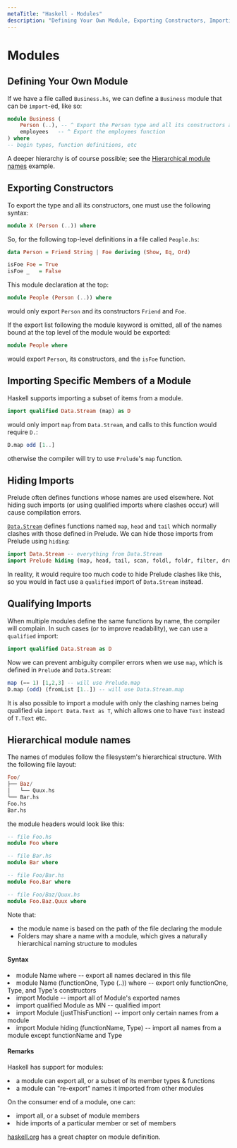 ```yaml
---
metaTitle: "Haskell - Modules"
description: "Defining Your Own Module, Exporting Constructors, Importing Specific Members of a Module, Hiding Imports, Qualifying Imports, Hierarchical module names"
---
```


# Modules



## Defining Your Own Module


If we have a file called `Business.hs`, we can define a `Business` module that can be `import`-ed, like so:

```hs
module Business (
    Person (..), -- ^ Export the Person type and all its constructors and field names
    employees   -- ^ Export the employees function
) where
-- begin types, function definitions, etc

```

A deeper hierarchy is of course possible; see the [Hierarchical module names](http://stackoverflow.com/documentation/haskell/5234/modules/24772/hierarchical-module-names#t=201610180746509844539) example.



## Exporting Constructors


To export the type and all its constructors, one must use the following syntax:

```hs
module X (Person (..)) where

```

So, for the following top-level definitions in a file called `People.hs`:

```hs
data Person = Friend String | Foe deriving (Show, Eq, Ord)

isFoe Foe = True
isFoe _   = False

```

This module declaration at the top:

```hs
module People (Person (..)) where

```

would only export `Person` and its constructors `Friend` and `Foe`.

If the export list following the module keyword is omitted, all of the names bound at the top level of the module would be exported:

```hs
module People where

```

would export `Person`, its constructors, and the `isFoe` function.



## Importing Specific Members of a Module


Haskell supports importing a subset of items from a module.

```hs
import qualified Data.Stream (map) as D

```

would only import `map` from `Data.Stream`, and calls to this function would require `D.`:

```hs
D.map odd [1..]

```

otherwise the compiler will try to use `Prelude`'s `map` function.



## Hiding Imports


Prelude often defines functions whose names are used elsewhere. Not hiding such imports (or using qualified imports where clashes occur) will cause compilation errors.

[`Data.Stream`](https://hackage.haskell.org/package/Stream-0.4.7.2/docs/Data-Stream.html) defines functions named `map`, `head` and `tail` which normally clashes with those defined in Prelude. We can hide those imports from Prelude using `hiding`:

```hs
import Data.Stream -- everything from Data.Stream
import Prelude hiding (map, head, tail, scan, foldl, foldr, filter, dropWhile, take) -- etc

```

In reality, it would require too much code to hide Prelude clashes like this, so you would in fact use a `qualified` import of `Data.Stream` instead.



## Qualifying Imports


When multiple modules define the same functions by name, the compiler will complain. In such cases (or to improve readability), we can use a `qualified` import:

```hs
import qualified Data.Stream as D

```

Now we can prevent ambiguity compiler errors when we use `map`, which is defined in `Prelude` and `Data.Stream`:

```hs
map (== 1) [1,2,3] -- will use Prelude.map
D.map (odd) (fromList [1..]) -- will use Data.Stream.map

```

It is also possible to import a module with only the clashing names being qualified via `import Data.Text as T`, which allows one to have `Text` instead of `T.Text` etc.



## Hierarchical module names


The names of modules follow the filesystem's hierarchical structure. With the following file layout:

```hs
Foo/
├── Baz/
│   └── Quux.hs
└── Bar.hs
Foo.hs
Bar.hs

```

the module headers would look like this:

```hs
-- file Foo.hs
module Foo where

-- file Bar.hs
module Bar where

-- file Foo/Bar.hs
module Foo.Bar where

-- file Foo/Baz/Quux.hs
module Foo.Baz.Quux where

```

Note that:

- the module name is based on the path of the file declaring the module
- Folders may share a name with a module, which gives a naturally hierarchical naming structure to modules



#### Syntax


<li>
module Name where  -- export all names declared in this file
</li>
<li>
module Name (functionOne, Type (..)) where  -- export only functionOne, Type, and Type's constructors
</li>
<li>
import Module  -- import all of Module's exported names
</li>
<li>
import qualified Module as MN  -- qualified import
</li>
<li>
import Module (justThisFunction)  -- import only certain names from a module
</li>
<li>
import Module hiding (functionName, Type)  -- import all names from a module except functionName and Type
</li>



#### Remarks


Haskell has support for modules:

<li>
a module can export all, or a subset of its member types & functions
</li>
<li>
a module can "re-export" names it imported from other modules
</li>

On the consumer end of a module, one can:

<li>
import all, or a subset of module members
</li>
<li>
hide imports of a particular member or set of members
</li>

[haskell.org](https://www.haskell.org/tutorial/modules.html) has a great chapter on module definition.

